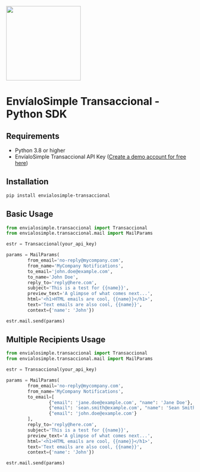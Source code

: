 <a href="https://envialosimple.com/transaccional"><img src="https://envialosimple.com/images/logo_tr.svg" width="200px"/></a>

# EnvíaloSimple Transaccional - Python SDK

## Requirements

- Python 3.8 or higher
- EnvíaloSimple Transaccional API Key ([Create a demo account for free here](https://envialosimple.com/transaccional))

## Installation

```bash
pip install envialosimple-transaccional
```

## Basic Usage

```python
from envialosimple.transaccional import Transaccional
from envialosimple.transaccional.mail import MailParams

estr = Transaccional(your_api_key)

params = MailParams(
        from_email='no-reply@mycompany.com', 
        from_name='MyCompany Notifications',
        to_email='john.doe@example.com', 
        to_name='John Doe',
        reply_to='reply@here.com',
        subject='This is a test for {{name}}', 
        preview_text='A glimpse of what comes next...',
        html='<h1>HTML emails are cool, {{name}}</h1>', 
        text='Text emails are also cool, {{name}}',
        context={'name': 'John'})

estr.mail.send(params)
```

## Multiple Recipients Usage

```python
from envialosimple.transaccional import Transaccional
from envialosimple.transaccional.mail import MailParams

estr = Transaccional(your_api_key)

params = MailParams(
        from_email='no-reply@mycompany.com', 
        from_name='MyCompany Notifications',
        to_email=[
                {"email": 'jane.doe@example.com', "name": 'Jane Doe'},
                {"email": 'sean.smith@example.com', "name": 'Sean Smith'},
                {"email": 'john.doe@example.com'}
        ], 
        reply_to='reply@here.com',
        subject='This is a test for {{name}}', 
        preview_text='A glimpse of what comes next...',
        html='<h1>HTML emails are cool, {{name}}</h1>', 
        text='Text emails are also cool, {{name}}',
        context={'name': 'John'})

estr.mail.send(params)
```
